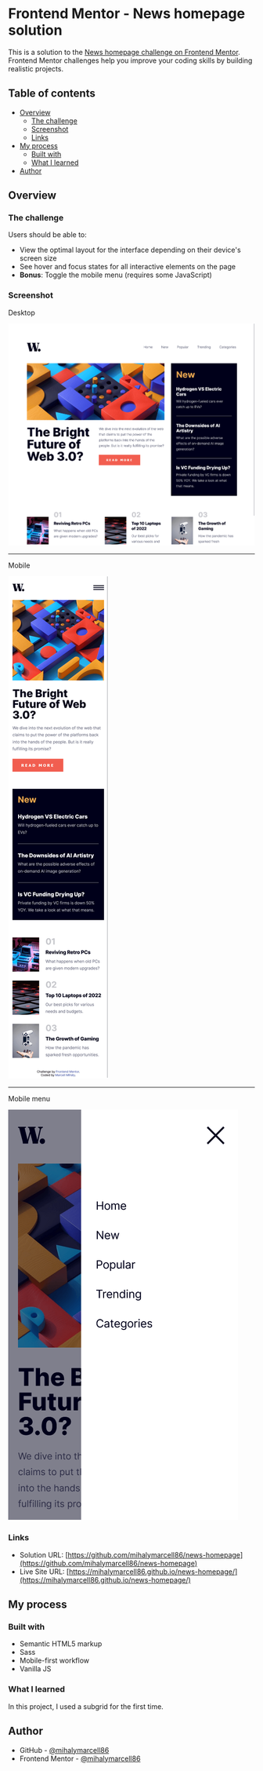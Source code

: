 # Frontend Mentor - News homepage solution

This is a solution to the [News homepage challenge on Frontend Mentor](https://www.frontendmentor.io/challenges/news-homepage-H6SWTa1MFl). Frontend Mentor challenges help you improve your coding skills by building realistic projects.

## Table of contents

- [Overview](#overview)
  - [The challenge](#the-challenge)
  - [Screenshot](#screenshot)
  - [Links](#links)
- [My process](#my-process)
  - [Built with](#built-with)
  - [What I learned](#what-i-learned)
- [Author](#author)

## Overview

### The challenge

Users should be able to:

- View the optimal layout for the interface depending on their device's screen size
- See hover and focus states for all interactive elements on the page
- **Bonus**: Toggle the mobile menu (requires some JavaScript)

### Screenshot

Desktop

![](./screenshots/screenshot-desktop.png)

---

Mobile

![](./screenshots/screenshot-mobile.png)

---

Mobile menu

![](./screenshots/screenshot-mobile-menu.png)

### Links

- Solution URL: [https://github.com/mihalymarcell86/news-homepage](https://github.com/mihalymarcell86/news-homepage)
- Live Site URL: [https://mihalymarcell86.github.io/news-homepage/](https://mihalymarcell86.github.io/news-homepage/)

## My process

### Built with

- Semantic HTML5 markup
- Sass
- Mobile-first workflow
- Vanilla JS

### What I learned

In this project, I used a subgrid for the first time.

## Author

- GitHub - [@mihalymarcell86](https://www.github.com/mihalymarcell86)
- Frontend Mentor - [@mihalymarcell86](https://www.frontendmentor.io/profile/mihalymarcell86)
